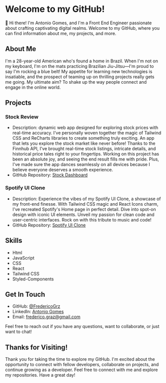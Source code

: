 # Welcome to my GitHub!

👋 Hi there! I'm Antonio Gomes, and I'm a Front End Engineer passionate about crafting captivating digital realms. Welcome to my GitHub, where you can find information about me, my projects, and more.

## About Me

I'm a 28-year-old American who's found a home in Brazil. When I'm not on my keyboard, I'm on the mats practicing Brazilian Jiu-Jitsu—I'm proud to say I'm rocking a blue belt! My appetite for learning new technologies is insatiable, and the prospect of teaming up on thrilling projects really gets me going. My ultimate aim? To shake up the way people connect and engage in the online world.

## Projects

### Stock Review

- Description: dynamic web app designed for exploring stock prices with real-time accuracy. I've personally woven together the magic of Tailwind CSS and ReCharts libraries to create something truly exciting. An app that lets you explore the stock market like never before! Thanks to the Finnhub API, I've brought real-time stock listings, intricate details, and historical price tales right to your fingertips. Working on this project has been an absolute joy, and seeing the end result fills me with pride. Plus, I've made sure the app dances seamlessly on all devices because I believe everyone deserves a smooth experience.
- GitHub Repository: [Stock Dashboard](https://github.com/FredericoGrz/stock-dashboard)

### Spotify UI Clone

- Description: Experience the vibes of my Spotify UI Clone, a showcase of my front-end finesse. With Tailwind CSS magic and React Icons charm, I've recreated Spotify's Home page in perfect detail. Dive into spot-on design with iconic UI elements. Unveil my passion for clean code and user-centric interfaces. Rock on with this tribute to music and code!
- GitHub Repository: [Spotify UI Clone](https://github.com/FredericoGrz/spotify-clone)

## Skills

- Html
- JavaScript
- CSS
- React
- Tailwind CSS
- Styled-Components

## Get In Touch

- GitHub: [@FredericoGrz](https://github.com/fredericogrz)
- LinkedIn: [Antonio Gomes](https://www.linkedin.com/in/antoniofggomes)
- Email: [frederico.graz@gmail.com](mailto:frederico.graz@gmail.com)

Feel free to reach out if you have any questions, want to collaborate, or just want to chat!

## Thanks for Visiting!

Thank you for taking the time to explore my GitHub. I'm excited about the opportunity to connect with fellow developers, collaborate on projects, and continue growing as a developer. Feel free to connect with me and explore my repositories. Have a great day!
